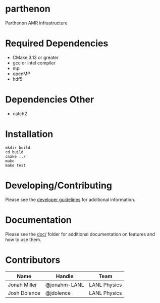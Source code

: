 # parthenon

Parthenon AMR infrastructure 

# Required Dependencies

* CMake 3.13 or greater
* gcc or intel compiler
* mpi 
* openMP
* hdf5

# Dependencies Other

* catch2 

# Installation

    mkdir build
    cd build
    cmake ../
    make
    make test

# Developing/Contributing

Please see the [developer guidelines](CONTRIBUTING.md) for additional information.

# Documentation

Please see the [doc/](doc/README.md) folder for additional documentation on features and
how to use them.

# Contributors

| Name          | Handle                | Team              |
|----------|--------------|------------|
| Jonah Miller | @jonahm-LANL  | LANL Physics  |
| Josh Dolence | @jdolence | LANL Physics |


